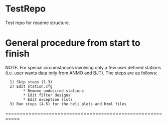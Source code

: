 TestRepo
========

Test repo for readme structure.

General procedure from start to finish
===========================================================
NOTE: For special circumstances involving only a few
      user defined stations (i.e. user wants data only 
      from ANMO and BJT). The steps are as follows:
      
      1) Skip steps (1-3)
      2) Edit station.cfg
            * Remove undesired stations
            * Edit filter designs
            * Edit exception lists
      3) Run steps (4-5) for the heli plots and html files
===========================================================
